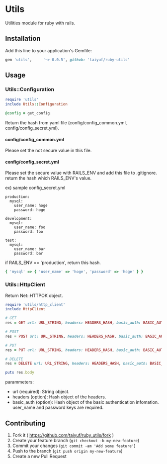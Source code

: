 # Utils

Utilities module for ruby with rails.

## Installation

Add this line to your application's Gemfile:

```ruby
gem 'utils',     '~> 0.0.5', github: 'taiyuf/ruby-utils'
```

## Usage

### Utils::Configuration

```ruby
require 'utils'
include Utils::Configuration

@config = get_config
```

Return the hash from yaml file (config/config_common.yml, config/config_secret.yml).

#### config/config_common.yml

Please set the not secure value in this file.

#### config/config_secret.yml

Please set the secure value with RAILS_ENV and add this file to .gitignore.
return the hash which RAILS_ENV's value.

ex) sample config_secret.yml

```
production:
  mysql:
    user_name: hoge
    password: hoge

development:
  mysql:
    user_name: foo
    password: foo

test:
  mysql:
    user_name: bar
    password: bar
```

if RAILS_ENV == 'production', return this hash.

```ruby
{ 'mysql' => { 'user_name' => 'hoge', 'password' => 'hoge' } }
```

### Utils::HttpClient

Return Net::HTTPOK object.

```ruby
require 'utils/http_client'
include HttpClient

# GET
res = GET url: URL_STRING, headers: HEADERS_HASH, basic_auth: BASIC_AUTH_HASH

# POST
res = POST url: URL_STRING, headers: HEADERS_HASH, basic_auth: BASIC_AUTH_HASH

# PUT
res = PUT url: URL_STRING, headers: HEADERS_HASH, basic_auth: BASIC_AUTH_HASH

# DELETE
res = DELETE url: URL_STRING, headers: HEADERS_HASH, basic_auth: BASIC_AUTH_HASH

puts res.body
```

parammeters:

* url (required):      String object.
* headers (option):    Hash object of the headers.
* basic_auth (option): Hash object of the basic authentication infomation. user_name and password keys are required.

## Contributing

1. Fork it ( https://github.com/taiyuf/ruby_utils/fork )
2. Create your feature branch (`git checkout -b my-new-feature`)
3. Commit your changes (`git commit -am 'Add some feature'`)
4. Push to the branch (`git push origin my-new-feature`)
5. Create a new Pull Request
